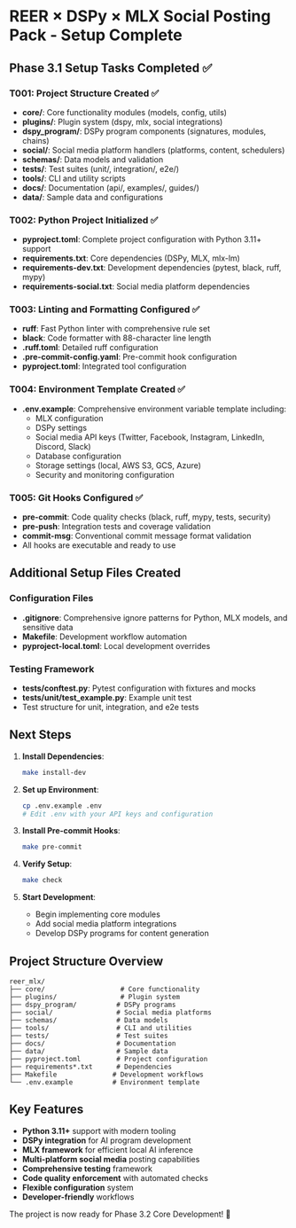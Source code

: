 # REER × DSPy × MLX Social Posting Pack - Setup Complete

## Phase 3.1 Setup Tasks Completed ✅

### T001: Project Structure Created ✅
- **core/**: Core functionality modules (models, config, utils)
- **plugins/**: Plugin system (dspy, mlx, social integrations)
- **dspy_program/**: DSPy program components (signatures, modules, chains)
- **social/**: Social media platform handlers (platforms, content, schedulers)
- **schemas/**: Data models and validation
- **tests/**: Test suites (unit/, integration/, e2e/)
- **tools/**: CLI and utility scripts
- **docs/**: Documentation (api/, examples/, guides/)
- **data/**: Sample data and configurations

### T002: Python Project Initialized ✅
- **pyproject.toml**: Complete project configuration with Python 3.11+ support
- **requirements.txt**: Core dependencies (DSPy, MLX, mlx-lm)
- **requirements-dev.txt**: Development dependencies (pytest, black, ruff, mypy)
- **requirements-social.txt**: Social media platform dependencies

### T003: Linting and Formatting Configured ✅
- **ruff**: Fast Python linter with comprehensive rule set
- **black**: Code formatter with 88-character line length
- **.ruff.toml**: Detailed ruff configuration
- **.pre-commit-config.yaml**: Pre-commit hook configuration
- **pyproject.toml**: Integrated tool configuration

### T004: Environment Template Created ✅
- **.env.example**: Comprehensive environment variable template including:
  - MLX configuration
  - DSPy settings
  - Social media API keys (Twitter, Facebook, Instagram, LinkedIn, Discord, Slack)
  - Database configuration
  - Storage settings (local, AWS S3, GCS, Azure)
  - Security and monitoring configuration

### T005: Git Hooks Configured ✅
- **pre-commit**: Code quality checks (black, ruff, mypy, tests, security)
- **pre-push**: Integration tests and coverage validation
- **commit-msg**: Conventional commit message format validation
- All hooks are executable and ready to use

## Additional Setup Files Created

### Configuration Files
- **.gitignore**: Comprehensive ignore patterns for Python, MLX models, and sensitive data
- **Makefile**: Development workflow automation
- **pyproject-local.toml**: Local development overrides

### Testing Framework
- **tests/conftest.py**: Pytest configuration with fixtures and mocks
- **tests/unit/test_example.py**: Example unit test
- Test structure for unit, integration, and e2e tests

## Next Steps

1. **Install Dependencies**:
   ```bash
   make install-dev
   ```

2. **Set up Environment**:
   ```bash
   cp .env.example .env
   # Edit .env with your API keys and configuration
   ```

3. **Install Pre-commit Hooks**:
   ```bash
   make pre-commit
   ```

4. **Verify Setup**:
   ```bash
   make check
   ```

5. **Start Development**:
   - Begin implementing core modules
   - Add social media platform integrations
   - Develop DSPy programs for content generation

## Project Structure Overview

```
reer_mlx/
├── core/                   # Core functionality
├── plugins/                # Plugin system
├── dspy_program/          # DSPy programs
├── social/                # Social media platforms
├── schemas/               # Data models
├── tools/                 # CLI and utilities
├── tests/                 # Test suites
├── docs/                  # Documentation
├── data/                  # Sample data
├── pyproject.toml         # Project configuration
├── requirements*.txt      # Dependencies
├── Makefile              # Development workflows
└── .env.example          # Environment template
```

## Key Features

- **Python 3.11+** support with modern tooling
- **DSPy integration** for AI program development
- **MLX framework** for efficient local AI inference
- **Multi-platform social media** posting capabilities
- **Comprehensive testing** framework
- **Code quality enforcement** with automated checks
- **Flexible configuration** system
- **Developer-friendly** workflows

The project is now ready for Phase 3.2 Core Development! 🚀